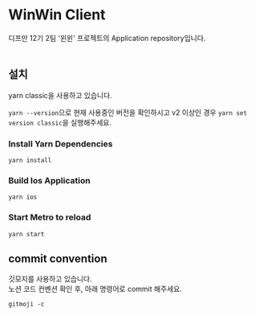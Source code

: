 # WinWin Client

디프만 12기 2팀 '윈윈' 프로젝트의 Application repository입니다.
<br />
<br />

## 설치

yarn classic을 사용하고 있습니다.

`yarn --version`으로 현재 사용중인 버전을 확인하시고 v2 이상인 경우 `yarn set version classic`을 실행해주세요.

### Install Yarn Dependencies
```
yarn install
```

### Build Ios Application
```
yarn ios
```

### Start Metro to reload
```
yarn start
```

## commit convention

깃모지를 사용하고 있습니다.  
노션 코드 컨벤션 확인 후, 아래 명령어로 commit 해주세요.

```
gitmoji -c
```
